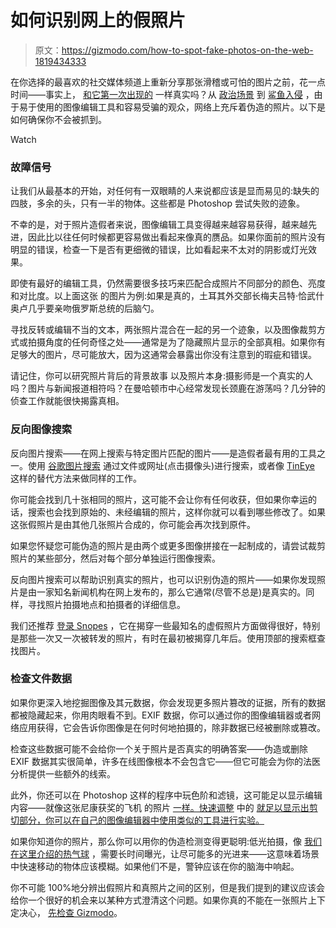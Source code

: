 # 如何识别网上的假照片

> 原文：<https://gizmodo.com/how-to-spot-fake-photos-on-the-web-1819434333>

在你选择的最喜欢的社交媒体频道上重新分享那张滑稽或可怕的图片之前，花一点时间——事实上， [和它第一次出现的](https://gizmodo.com/9-more-viral-photos-that-are-totally-fake-1793128771) 一样真实吗？从 [政治场景](https://gizmodo.com/that-viral-photo-of-putin-is-totally-fake-1796767457) 到 [鲨鱼入侵](https://gizmodo.com/that-totally-fake-shark-photo-isnt-from-hurricane-harve-1798495171) ，由于易于使用的图像编辑工具和容易受骗的观众，网络上充斥着伪造的照片。以下是如何确保你不会被抓到。

Watch

### **故障信号**

让我们从最基本的开始，对任何有一双眼睛的人来说都应该是显而易见的:缺失的四肢，多余的头，只有一半的物体。这些都是 Photoshop 尝试失败的迹象。

不幸的是，对于照片造假者来说，图像编辑工具变得越来越容易获得，越来越先进，因此比以往任何时候都更容易做出看起来像真的赝品。如果你面前的照片没有明显的错误，检查一下是否有更细微的错误，比如看起来不太对的阴影或灯光效果。

即使有最好的编辑工具，仍然需要很多技巧来匹配合成照片不同部分的颜色、亮度和对比度。以上面这张 的图片为例:如果是真的，土耳其外交部长梅夫吕特·恰武什奥卢几乎要亲吻俄罗斯总统的后脑勺。

寻找反转或编辑不当的文本，两张照片混合在一起的另一个迹象，以及图像裁剪方式或拍摄角度的任何奇怪之处——通常是为了隐藏照片显示的全部真相。如果你有足够大的图片，尽可能放大，因为这通常会暴露出你没有注意到的瑕疵和错误。

请记住，你可以研究照片背后的背景故事 以及照片本身:摄影师是一个真实的人吗？图片与新闻报道相符吗？在曼哈顿市中心经常发现长颈鹿在游荡吗？几分钟的侦查工作就能很快揭露真相。

### **反向图像搜索**

反向图片搜索——在网上搜索与特定图片匹配的图片——是造假者最有用的工具之一。使用 [谷歌图片搜索](https://images.google.com/) 通过文件或网址(点击摄像头)进行搜索，或者像 [TinEye](https://www.tineye.com/) 这样的替代方法来做同样的工作。

你可能会找到几十张相同的照片，这可能不会让你有任何收获，但如果你幸运的话，搜索也会找到原始的、未经编辑的照片，这样你就可以看到哪些修改了。如果这张假照片是由其他几张照片合成的，你可能会再次找到原件。

如果您怀疑您可能伪造的照片是由两个或更多图像拼接在一起制成的，请尝试裁剪照片的某些部分，然后对每个部分单独运行图像搜索。

反向图片搜索可以帮助识别真实的照片，也可以识别伪造的照片——如果你发现照片是由一家知名新闻机构在网上发布的，那么它通常(尽管不总是)是真实的。同样，寻找照片拍摄地点和拍摄者的详细信息。

我们还推荐 [登录 Snopes](http://www.snopes.com/photos/animals/puertorico.asp) ，它在揭穿一些最知名的虚假照片方面做得很好，特别是那些一次又一次被转发的照片，有时在最初被揭穿几年后。使用顶部的搜索框查找图片。

### **检查文件数据**

如果你更深入地挖掘图像及其元数据，你会发现更多照片篡改的证据，所有的数据都被隐藏起来，你用肉眼看不到。EXIF 数据，你可以通过你的图像编辑器或者网络应用获得，它会告诉你图像是在何时何地拍摄的，除非数据已经被删除或篡改。

检查这些数据可能不会给你一个关于照片是否真实的明确答案——伪造或删除 EXIF 数据其实很简单，许多在线图像根本不会包含它——但它可能会为你的法医分析提供一些额外的线索。

此外，你还可以在 Photoshop 这样的程序中玩色阶和滤镜，这可能足以显示编辑内容——就像这张尼康获奖的飞机 的照片 [一样。快速调整](https://petapixel.com/2016/02/01/nikon-and-photographer-apologize-for-photoshopped-prize-winning-photo/) 中的 [就足以显示出剪切部分，你可以在自己的图像编辑器中使用类似的工具进行实验。](https://petapixel.com/2016/01/29/nikon-awards-prize-to-badly-shopped-photo-hilarity-ensues/) 

如果你知道你的照片，那么你可以用你的伪造检测变得更聪明:低光拍摄，像 [我们在这里介绍的热气球](https://gizmodo.com/9-more-viral-photos-that-are-totally-fake-1793128771#_ga=2.53544744.1287841135.1507495270-637574394.1506543594) ，需要长时间曝光，让尽可能多的光进来——这意味着场景中快速移动的物体应该模糊。如果他们不是，警钟应该在你的脑海中响起。

你不可能 100%地分辨出假照片和真照片之间的区别，但是我们提到的建议应该会给你一个很好的机会来以某种方式澄清这个问题。如果你真的不能在一张照片上下定决心， [先检查 Gizmodo](https://gizmodo.com/69-viral-images-from-2016-that-were-totally-fake-1789400518)。
